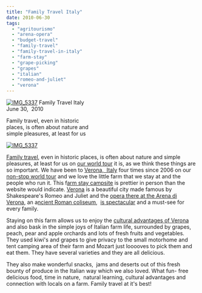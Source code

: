 ```yaml
---
title: "Family Travel Italy"
date: 2010-06-30
tags: 
  - "agritourismo"
  - "arena-opera"
  - "budget-travel"
  - "family-travel"
  - "family-travel-in-italy"
  - "farm-stay"
  - "grape-picking"
  - "grapes"
  - "italian"
  - "romeo-and-juliet"
  - "verona"
---
```


 [![IMG_5337](https://pub-ac94b3f306b24c0dba4238943c97f2e1.r2.dev/6a00e5502a950788330133f183af48970b.jpg)](http://soultravelers3new.local/wp-content/uploads/wp-content/uploads/2025/09/6a00e5502a950788330133f183af48970b-300x243.jpg) Family Travel Italy  
June 30,  2010

Family travel, even in historic  
places, is often about nature and  
simple pleasures, at least for us 

  

  

  

  

<!--more-->

[![IMG_5337](https://pub-ac94b3f306b24c0dba4238943c97f2e1.r2.dev/6a00e5502a950788330133f183af92970b.jpg)](http://soultravelers3new.local/wp-content/uploads/wp-content/uploads/2025/09/6a00e5502a950788330133f183af92970b-300x243.jpg)  

[Family travel](http://soultravelers3new.local/2009/04/how-to-travel-the-world-as-a-digital-nomad-family.html), even in historic places, is often about nature and simple pleasures, at least for us on [our world tour](http://soultravelers3new.local/2010/03/long-term-family-travel-homeschool-roadschool-world-school-digitalnomad-lifestyle-design-virtual-.html) it is, as we think these things are so important. We have been to [Verona,  Italy](http://soultravelers3new.local/2008/02/romeo-juliet-in.html) four times since 2006 on our [non-stop world tour](http://soultravelers3new.local/2010/04/around-the-world-family-travel-soultravelers3-digital-nomad-global-international-family-travel.html) and we love the little farm that we stay at and the people who run it. This f[arm stay campsite](http://soultravelers3new.local/2008/02/romeo-juliet-in.html) is prettier in person than the website would indicate. [Verona](http://en.wikipedia.org/wiki/Verona) is a beautiful city made famous by Shakespeare's Romeo and Juliet and the [opera there at the Arena di Verona](http://www.arena.it/en-US/HOMEen.html), an a[ncient Roman coliseum](http://twitpic.com/cnotx),  [is spectacular](http://twitpic.com/cnntq) and a must-see for every family.  
  
Staying on this farm allows us to enjoy the [cultural advantages of Verona](http://twitpic.com/cnfdc) and also bask in the simple joys of Italian farm life, surrounded by grapes, peach, pear and apple orchards and lots of fresh fruits and vegetables. They used kiwi's and grapes to give privacy to the small motorhome and tent camping area of their farm and Mozart just looooves to pick them and eat them. They have several varieties and they are all delicious.  

They also make wonderful snacks,  jams and deserts out of this fresh bounty of produce in the Italian way which we also loved. What fun- free delicious food, time in nature,  natural learning, cultural advantages and connection with locals on a farm. Family travel at it's best!
